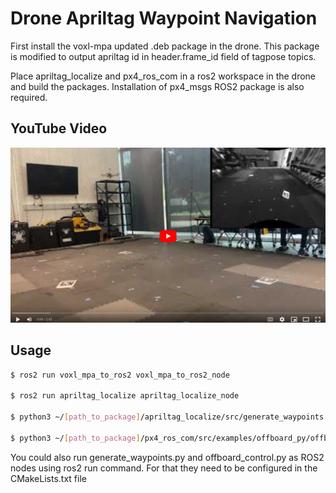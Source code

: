 # Drone Apriltag Waypoint Navigation

First install the voxl-mpa updated .deb package in the drone. This package is modified to output apriltag id in header.frame_id field of tagpose topics.

Place apriltag_localize and px4_ros_com in a ros2 workspace in the drone and build the packages. Installation of px4_msgs ROS2 package is also required.
 
## YouTube Video
[![Drone Apriltag Navigation Video](https://github.com/piyush-g0enka/Drone-Apriltag-Waypoint-Navigation/blob/main/images/yt.png)](https://www.youtube.com/watch?v=SFHdX0v_6u8)


## Usage

``` bash
$ ros2 run voxl_mpa_to_ros2 voxl_mpa_to_ros2_node 

$ ros2 run apriltag_localize apriltag_localize_node 

$ python3 ~/[path_to_package]/apriltag_localize/src/generate_waypoints.py

$ python3 ~/[path_to_package]/px4_ros_com/src/examples/offboard_py/offboard_control.py

```

You could also run generate_waypoints.py and offboard_control.py as ROS2 nodes using ros2 run command. For that they need to be configured in the CMakeLists.txt file 
